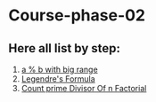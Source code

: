 # Course-phase-02


## Here all list by step: ##
1. [a % b with big range](https://github.com/Rabbi-hasan0/Course-phase-01/blob/main/01.%20a%20%25%20b.cpp)
2. [Legendre's Formula](https://github.com/Rabbi-hasan0/Course-phase-01/blob/main/02.%20Legendre's%20formula.cpp)
3. [Count prime Divisor Of n Factorial](https://github.com/Rabbi-hasan0/Course-phase-01/blob/main/03.%20CountDivisorOfFactorial.cpp)
